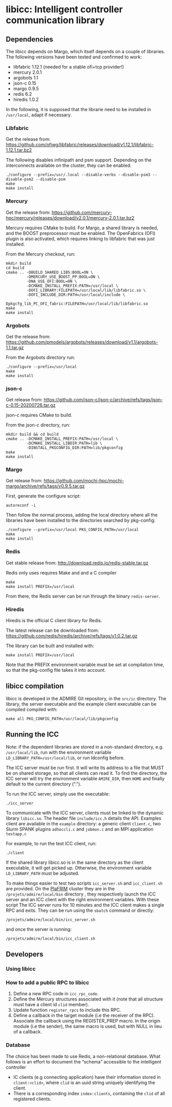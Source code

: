 # libicc: Intelligent controller communication library

## Dependencies

The libicc depends on Margo, which itself depends on a couple of
libraries. The following versions have been tested and confirmed to
work:
- libfabric 1.12.1 (needed for a stable ofi+tcp provider!)
- mercury   2.0.1
- argobots  1.1
- json-c    0.15
- margo     0.9.5
- redis     6.2
- hiredis   1.0.2

In the following, it is supposed that the librarie need to be
installed in `/usr/local`, adapt if necessary.

### Libfabric
Get the release from:
https://github.com/ofiwg/libfabric/releases/download/v1.12.1/libfabric-1.12.1.tar.bz2

The following disables infinipath and psm support. Depending on the
interconnects available on the cluster, they can be enabled.

```
./configure --prefix=/usr/.local --disable-verbs --disable-psm3 --disable-psm2 --disable-psm
make
make install
```

### Mercury

Get the release from:
https://github.com/mercury-hpc/mercury/releases/download/v2.0.1/mercury-2.0.1.tar.bz2

Mercury requires CMake to build. For Margo, a shared library is
needed, and the BOOST preprocessor must be enabled. The OpenFabrics
(OFI) plugin is also activated, which requires linking to libfabric
that was just installed.

From the Mercury checkout, run:

```
mkdir build
cd build
cmake .. -DBUILD_SHARED_LIBS:BOOL=ON \
         -DMERCURY_USE_BOOST_PP:BOOL=ON \
         -DNA_USE_OFI:BOOL=ON \
         -DCMAKE_INSTALL_PREFIX:PATH=/usr/local \
         -DOFI_LIBRARY:FILEPATH=/usr/local/lib/libfabric.so \
         -DOFI_INCLUDE_DIR:PATH=/usr/local/include \
         -Dpkgcfg_lib_PC_OFI_fabric:FILEPATH=/usr/local/lib/libfabric.so
make
make install
```

### Argobots
Get the release from:
https://github.com/pmodels/argobots/releases/download/v1.1/argobots-1.1.tar.gz

From the Argobots directory run:

```
./configure --prefix=/usr/local
make
make install
```

### json-c
Get release from:
https://github.com/json-c/json-c/archive/refs/tags/json-c-0.15-20200726.tar.gz

json-c requires CMake to build.

From the json-c directory, run:

```
mkdir build && cd build
cmake .. -DCMAKE_INSTALL_PREFIX:PATH=/usr/local \
         -DCMAKE_INSTALL_LIBDIR:PATH=lib \
         -DINSTALL_PKGCONFIG_DIR:PATH=lib/pkgconfig
make
make install
```

### Margo

Get release from:
https://github.com/mochi-hpc/mochi-margo/archive/refs/tags/v0.9.5.tar.gz

First, generate the configure script:

```
autoreconf -i
```

Then follow the normal process, adding the local directory where all
the libraries have been installed to the directories searched by
pkg-config:

```
./configure --prefix=/usr/local PKG_CONFIG_PATH=/usr/local
make
make install
```

### Redis

Get stable release from:
http://download.redis.io/redis-stable.tar.gz

Redis only uses requires Make and and a C compiler

```
make
make install PREFIX=/usr/local
```

From there, the Redis server can be run through the binary
`redis-server`.

### Hiredis
Hiredis is the official C client library for Redis.

The latest release can be downloaded from:
https://github.com/redis/hiredis/archive/refs/tags/v1.0.2.tar.gz

The library can be built and installed with:
```
make install PREFIX=/usr/local
```

Note that the PREFIX environment variable must be set at compilation
time, so that the pkg-config file takes it into account.


## libicc compilation

libicc is developed in the ADMIRE Git repository, in the `src/ic`
directory. The library, the server executable and the example client
executable can be compiled compiled with:

```
make all PKG_CONFIG_PATH=/usr/local/lib/pkgconfig
```


## Running the ICC

Note: if the dependent libraries are stored in a non-standard
directory, e.g. `/usr/local/lib`, run with the environment variable
`LD_LIBRARY_PATH=/usr/local/lib`, or run ldconfig before.

The ICC server must be run first. It will write its address to a file
that MUST be on shared storage, so that all clients can read it. To
find the directory, the ICC server will try the environment variable
`AMIRE_DIR`, then `HOME` and finally default to the current directory (".").

To run the ICC server, simply use the executable:

```
./icc_server
```

To communicate with the ICC server, clients must be linked to the
dynamic library `libicc.so`. The header file `include/icc.h` details
the API. Examples client are available in the `example` directory: a
generic client `client.c`, two Slurm SPANK plugins `adhoccli.c` and
`jobmon.c` and an MPI application `testapp.c`

For example, to run the test ICC client, run:
```
./client
```

If the shared library libicc.so is in the same directory as the client
executable, it will get picked up. Otherwise, the environment variable
`LD_LIBRARY_PATH` must be adjusted.


To make things easier to test two scripts `icc_server.sh` and
`icc_client.sh` are provided. On the
[PlaFRIM](https://www.plafrim.fr/) cluster they are in the
`/projets/admire/local/bin` directory , they respectively launch the
ICC server and an ICC client with the right environment
variables. With these script The ICC server runs for 10 minutes and
the ICC client makes a single RPC and exits. They can be run using the
`sbatch` command or directly:

```
/projets/admire/local/bin/icc_server.sh
```

and once the server is running:

```
/projets/admire/local/bin/icc_client.sh
```


## Developers
### Using libicc
### How to add a public RPC to libicc
1. Define a new RPC code in `icc_rpc_code`.
2. Define the Mercury structures associated with it (note that
   all structure must have a client id `clid` member).
3. Update function `register_rpcs` to include this RPC.
4. Define a callback in the target module (i.e the receiver of the
   RPC). Associate the callback using the REGISTER_PREP macro. In the
   origin module (i.e the sender), the same macro is used, but with
   NULL in lieu of a callback.

### Database
The choice has been made to use Redis, a non-relational database. What
follows is an effort to document the “schema” accessible to the intelligent controller

- IC clients (e.g connecting application) have their information
  stored in `client:<clid>`, where `clid` is an uuid string uniquely
  identifying the client.
- There is a corresponding index `index:clients`, containing the
  `clid` of all registered clients.
